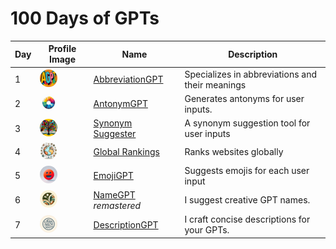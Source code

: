 # 100 Days of GPTs

| Day  | Profile Image                                                | Name                                              | Description                                     |
| ---- | ------------------------------------------------------------ | ------------------------------------------------- | ----------------------------------------------- |
| 1    | <img style="border-radius:50%;width:28px;height:28px;" src="./assets/AbbreviationGPT.png"> | [AbbreviationGPT](./Day-1-AbbreviationGPT.md)     | Specializes in abbreviations and their meanings |
| 2    | <img style="border-radius:50%;width:28px;height:28px;" src="./assets/AntonymGPT.png"> | [AntonymGPT](./Day-2-AntonymGPT.md)               | Generates antonyms for user inputs.             |
| 3    | <img style="border-radius:50%;width:28px;height:28px;" src="./assets/SynonymSuggester.png"> | [Synonym Suggester](./Day-3-Synonym-Suggester.md) | A synonym suggestion tool for user inputs       |
| 4    | <img style="border-radius:50%;width:28px;height:28px;" src="./assets/GlobalRankings.png"> | [Global Rankings](./Day-4-Global-Rankings.md)     | Ranks websites globally                         |
| 5    | <img style="border-radius:50%;width:28px;height:28px;" src="./assets/EmojiGPT.png"> | [EmojiGPT](./Day-5-EmojiGPT.md)                   | Suggests emojis for each user input             |
| 6    | <img style="border-radius:50%;width:28px;height:28px;" src="./assets/NameGPT.png"> | [NameGPT](./Day-6-NameGPT.md) *remastered*        | I suggest creative GPT names.                   |
| 7    | <img style="border-radius:50%;width:28px;height:28px;" src="./assets/DescriptionGPT.png"> | [DescriptionGPT](./Day-7-DescriptionGPT.md)       | I craft concise descriptions for your GPTs.     |

